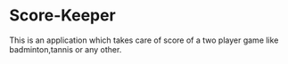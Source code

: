 # Score-Keeper
This is an application which takes care of score of a two player game like badminton,tannis or any other.
